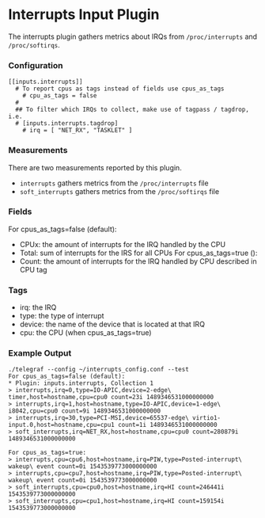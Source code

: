 # Interrupts Input Plugin

The interrupts plugin gathers metrics about IRQs from `/proc/interrupts` and `/proc/softirqs`.

### Configuration
```
[[inputs.interrupts]]
  # To report cpus as tags instead of fields use cpus_as_tags
    # cpu_as_tags = false
  #
  ## To filter which IRQs to collect, make use of tagpass / tagdrop, i.e.
  # [inputs.interrupts.tagdrop]
    # irq = [ "NET_RX", "TASKLET" ]
```

### Measurements
There are two measurements reported by this plugin.
- `interrupts` gathers metrics from the `/proc/interrupts` file
- `soft_interrupts` gathers metrics from the `/proc/softirqs` file

### Fields
For cpus_as_tags=false (default):
- CPUx: the amount of interrupts for the IRQ handled by the CPU
- Total: sum of interrupts for the IRS for all CPUs
For cpus_as_tags=true ():
- Count: the amount of interrupts for the IRQ handled by CPU described in CPU tag

### Tags
- irq: the IRQ
- type: the type of interrupt
- device: the name of the device that is located at that IRQ
- cpu: the CPU (when cpus_as_tags=true)

### Example Output
```
./telegraf --config ~/interrupts_config.conf --test
For cpus_as_tags=false (default):
* Plugin: inputs.interrupts, Collection 1
> interrupts,irq=0,type=IO-APIC,device=2-edge\ timer,host=hostname,cpu=cpu0 count=23i 1489346531000000000
> interrupts,irq=1,host=hostname,type=IO-APIC,device=1-edge\ i8042,cpu=cpu0 count=9i 1489346531000000000
> interrupts,irq=30,type=PCI-MSI,device=65537-edge\ virtio1-input.0,host=hostname,cpu=cpu1 count=1i 1489346531000000000
> soft_interrupts,irq=NET_RX,host=hostname,cpu=cpu0 count=280879i 1489346531000000000

For cpus_as_tags=true:
> interrupts,cpu=cpu6,host=hostname,irq=PIW,type=Posted-interrupt\ wakeup\ event count=0i 1543539773000000000
> interrupts,cpu=cpu7,host=hostname,irq=PIW,type=Posted-interrupt\ wakeup\ event count=0i 1543539773000000000
> soft_interrupts,cpu=cpu0,host=hostname,irq=HI count=246441i 1543539773000000000
> soft_interrupts,cpu=cpu1,host=hostname,irq=HI count=159154i 1543539773000000000

```
